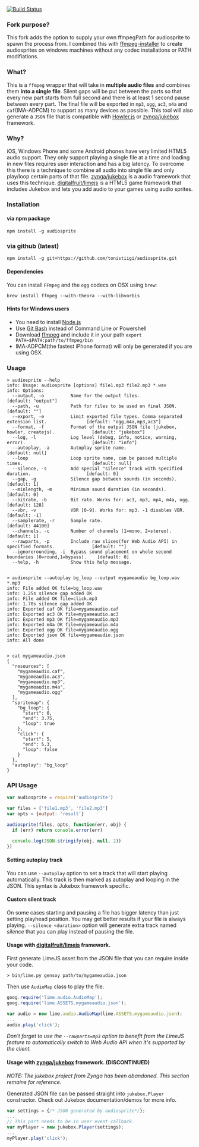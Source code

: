 [![Build Status](https://secure.travis-ci.org/tonistiigi/audiosprite.png)](http://travis-ci.org/tonistiigi/audiosprite)

### Fork purpose?

This fork adds the option to supply your own ffmpegPath for audiosprite to spawn the process from. I combined this with [ffmpeg-installer](https://github.com/kribblo/node-ffmpeg-installer) to create audiosprites on windows machines without any codec installations or PATH modifiations.

### What?

This is a `ffmpeg` wrapper that will take in **multiple audio files** and combines them **into a single file**. Silent gaps will be put between the parts so that every new part starts from full second and there is at least 1 second pause between every part. The final file will be exported in `mp3`, `ogg`, `ac3`, `m4a` and `caf`(IMA-ADPCM) to support as many devices as possible. This tool will also generate a `JSON` file that is compatible with [Howler.js](https://github.com/goldfire/howler.js) or [zynga/jukebox](https://github.com/zynga/jukebox) framework.

### Why?

iOS, Windows Phone and some Android phones have very limited HTML5 audio support. They only support playing a single file at a time and loading in new files requires user interaction and has a big latency. To overcome this there is a technique to combine all audio into single file and only play/loop certain parts of that file. [zynga/jukebox](https://github.com/zynga/jukebox) is a audio framework that uses this technique.  [digitalfruit/limejs](https://github.com/digitalfruit/limejs) is a HTML5 game framework that includes Jukebox and lets you add audio to your games using audio sprites.

### Installation

#### via npm package
```
npm install -g audiosprite
```

### via github (latest)
```
npm install -g git+https://github.com/tonistiigi/audiosprite.git
```

#### Dependencies
You can install `FFmpeg` and the `ogg` codecs on OSX using `brew`:

```
brew install ffmpeg --with-theora --with-libvorbis
```

#### Hints for Windows users

- You need to install [Node.js](https://www.nodejs.org/)
- Use [Git Bash](http://git-scm.com/download/win) instead of Command Line or Powershell
- Download [ffmpeg](http://ffmpeg.zeranoe.com/builds/) and include it in your path `export PATH=$PATH:path/to/ffmpeg/bin`
- IMA-ADPCM(the fastest iPhone format) will only be generated if you are using OSX.

### Usage

```
> audiosprite --help
info: Usage: audiosprite [options] file1.mp3 file2.mp3 *.wav
info: Options:
  --output, -o          Name for the output files.                                               [default: "output"]
  --path, -u            Path for files to be used on final JSON.                                 [default: ""]
  --export, -e          Limit exported file types. Comma separated extension list.               [default: "ogg,m4a,mp3,ac3"]
  --format, -f          Format of the output JSON file (jukebox, howler, createjs).              [default: "jukebox"]
  --log, -l             Log level (debug, info, notice, warning, error).                         [default: "info"]
  --autoplay, -a        Autoplay sprite name.                                                    [default: null]
  --loop                Loop sprite name, can be passed multiple times.                          [default: null]
  --silence, -s         Add special "silence" track with specified duration.                     [default: 0]
  --gap, -g             Silence gap between sounds (in seconds).                                 [default: 1]
  --minlength, -m       Minimum sound duration (in seconds).                                     [default: 0]
  --bitrate, -b         Bit rate. Works for: ac3, mp3, mp4, m4a, ogg.                            [default: 128]
  --vbr, -v             VBR [0-9]. Works for: mp3. -1 disables VBR.                              [default: -1]
  --samplerate, -r      Sample rate.                                                             [default: 44100]
  --channels, -c        Number of channels (1=mono, 2=stereo).                                   [default: 1]
  --rawparts, -p        Include raw slices(for Web Audio API) in specified formats.              [default: ""]
  --ignorerounding, -i  Bypass sound placement on whole second boundaries (0=round,1=bypass).    [default: 0]
  --help, -h            Show this help message.


> audiosprite --autoplay bg_loop --output mygameaudio bg_loop.wav *.mp3
info: File added OK file=bg_loop.wav
info: 1.25s silence gap added OK
info: File added OK file=click.mp3
info: 1.70s silence gap added OK
info: Exported caf OK file=mygameaudio.caf
info: Exported ac3 OK file=mygameaudio.ac3
info: Exported mp3 OK file=mygameaudio.mp3
info: Exported m4a OK file=mygameaudio.m4a
info: Exported ogg OK file=mygameaudio.ogg
info: Exported json OK file=mygameaudio.json
info: All done


> cat mygameaudio.json
{
  "resources": [
    "mygameaudio.caf",
    "mygameaudio.ac3",
    "mygameaudio.mp3",
    "mygameaudio.m4a",
    "mygameaudio.ogg"
  ],
  "spritemap": {
    "bg_loop": {
      "start": 0,
      "end": 3.75,
      "loop": true
    },
    "click": {
      "start": 5,
      "end": 5.3,
      "loop": false
    }
  },
  "autoplay": "bg_loop"
}
```

### API Usage
```js
var audiosprite = require('audiosprite')

var files = ['file1.mp3', 'file2.mp3']
var opts = {output: 'result'}

audiosprite(files, opts, function(err, obj) {
  if (err) return console.error(err)

  console.log(JSON.stringify(obj, null, 2))
})
```

#### Setting autoplay track

You can use `--autoplay` option to set a track that will start playing automatically. This track is then marked as autoplay and looping in the JSON. This syntax is Jukebox framework specific.

#### Custom silent track

On some cases starting and pausing a file has bigger latency than just setting playhead position. You may get better results if your file is always playing. `--silence <duration>` option will generate extra track named *silence* that you can play instead of pausing the file.

#### Usage with [digitalfruit/limejs](https://github.com/digitalfruit/limejs) framework.

First generate LimeJS asset from the JSON file that you can require inside your code.

```
> bin/lime.py gensoy path/to/mygameaudio.json
```

Then use `AudioMap` class to play the file.

```javascript
goog.require('lime.audio.AudioMap');
goog.require('lime.ASSETS.mygameaudio.json');

var audio = new lime.audio.AudioMap(lime.ASSETS.mygameaudio.json);
...
audio.play('click');
```

*Don't forget to use the `--rawparts=mp3` option to benefit from the LimeJS feature to automatically switch to Web Audio API when it's supported by the client.*

#### Usage with [zynga/jukebox](https://github.com/zynga/jukebox) framework. (DISCONTINUED)

*NOTE: The jukebox project from Zynga has been abandoned. This section remains for reference.*

Generated JSON file can be passed straight into `jukebox.Player` constructor. Check out Jukebox documentation/demos for more info.

```javascript
var settings = {/* JSON generated by audiosprite*/};
...
// This part needs to be in user event callback.
var myPlayer = new jukebox.Player(settings);
...
myPlayer.play('click');
```
